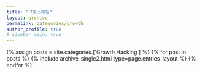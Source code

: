 ```yaml
---
title: "그로스해킹"
layout: archive
permalink: categories/growth
author_profile: true
# sidebar_main: true
---
```



{% assign posts = site.categories.['Growth Hacking'] %}
{% for post in posts %} {% include archive-single2.html type=page.entries_layout %} {% endfor %}